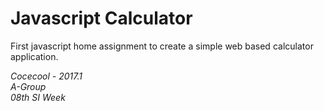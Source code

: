 # Javascript Calculator

First javascript home assignment to create a simple web based calculator application.

*Cocecool - 2017.1  
A-Group  
08th SI Week*